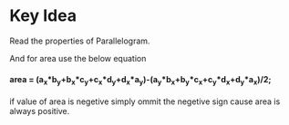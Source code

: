 # Key Idea
Read the properties of Parallelogram.

And for area use the below equation
<h4>
area = (a<sub>x</sub>*b<sub>y</sub>+b<sub>x</sub>*c<sub>y</sub>+c<sub>x</sub>*d<sub>y</sub>+d<sub>x</sub>*a<sub>y</sub>)-(a<sub>y</sub>*b<sub>x</sub>+b<sub>y</sub>*c<sub>x</sub>+c<sub>y</sub>*d<sub>x</sub>+d<sub>y</sub>*a<sub>x</sub>)/2;
</h4>
if value of area is negetive simply ommit the negetive sign cause area is always positive.
